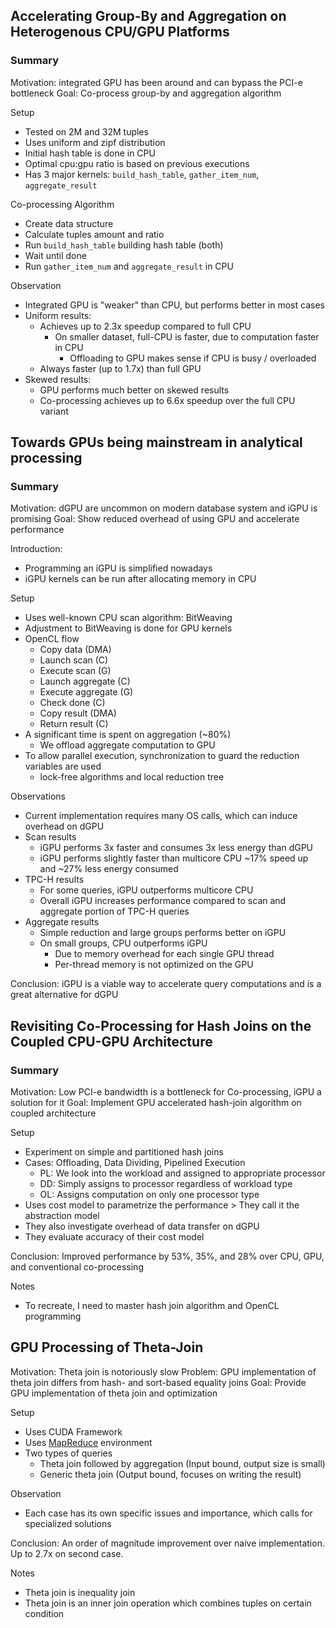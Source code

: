 ## Accelerating Group-By and Aggregation on Heterogenous CPU/GPU Platforms

### Summary

Motivation: integrated GPU has been around and can bypass the PCI-e bottleneck
Goal: Co-process group-by and aggregation algorithm

Setup
- Tested on 2M and 32M tuples
- Uses uniform and zipf distribution
- Initial hash table is done in CPU
- Optimal cpu:gpu ratio is based on previous executions
- Has 3 major kernels: `build_hash_table`, `gather_item_num`, `aggregate_result`

Co-processing Algorithm
- Create data structure
- Calculate tuples amount and ratio
- Run `build_hash_table` building hash table (both)
- Wait until done
- Run `gather_item_num` and `aggregate_result` in CPU

Observation
- Integrated GPU is "weaker" than CPU, but performs better in most cases
- Uniform results:
  - Achieves up to 2.3x speedup compared to full CPU
    - On smaller dataset, full-CPU is faster, due to computation faster in CPU
      - Offloading to GPU makes sense if CPU is busy / overloaded
  - Always faster (up to 1.7x) than full GPU
- Skewed results:
  - GPU performs much better on skewed results
  - Co-processing achieves up to 6.6x speedup over the full CPU variant

## Towards GPUs being mainstream in analytical processing

### Summary

Motivation: dGPU are uncommon on modern database system and iGPU is promising
Goal: Show reduced overhead of using GPU and accelerate performance

Introduction:
- Programming an iGPU is simplified nowadays
- iGPU kernels can be run after allocating memory in CPU

Setup
- Uses well-known CPU scan algorithm: BitWeaving
- Adjustment to BitWeaving is done for GPU kernels
- OpenCL flow
  - Copy data (DMA)
  - Launch scan (C)
  - Execute scan (G)
  - Launch aggregate (C)
  - Execute aggregate (G)
  - Check done (C)
  - Copy result (DMA)
  - Return result (C)
- A significant time is spent on aggregation (~80%)
  - We offload aggregate computation to GPU
- To allow parallel execution, synchronization to guard the reduction variables are used
  - lock-free algorithms and local reduction tree

Observations
- Current implementation requires many OS calls, which can induce overhead on dGPU
- Scan results
  - iGPU performs 3x faster and consumes 3x less energy than dGPU
  - iGPU performs slightly faster than multicore CPU ~17% speed up and ~27% less energy consumed
- TPC-H results
  - For some queries, iGPU outperforms multicore CPU
  - Overall iGPU increases performance compared to scan and aggregate portion of TPC-H queries
- Aggregate results
  - Simple reduction and large groups performs better on iGPU
  - On small groups, CPU outperforms iGPU
    - Due to memory overhead for each single GPU thread
    - Per-thread memory is not optimized on the GPU

Conclusion: iGPU is a viable way to accelerate query computations and is a great alternative for dGPU

## Revisiting Co-Processing for Hash Joins on the Coupled CPU-GPU Architecture

### Summary

Motivation: Low PCI-e bandwidth is a bottleneck for Co-processing, iGPU a solution for it 
Goal: Implement GPU accelerated hash-join algorithm on coupled architecture

Setup
- Experiment on simple and partitioned hash joins
- Cases: Offloading, Data Dividing, Pipelined Execution
  - PL: We look into the workload and assigned to appropriate processor
  - DD: Simply assigns to processor regardless of workload type
  - OL: Assigns computation on only one processor type
- Uses cost model to parametrize the performance > They call it the abstraction model
- They also investigate overhead of data transfer on dGPU
- They evaluate accuracy of their cost model

Conclusion: Improved performance by 53%, 35%, and 28% over CPU, GPU, and conventional co-processing

Notes
- To recreate, I need to master hash join algorithm and OpenCL programming

## GPU Processing of Theta-Join

Motivation: Theta join is notoriously slow
Problem: GPU implementation of theta join differs from hash- and sort-based equality joins
Goal: Provide GPU implementation of theta join and optimization

Setup
- Uses CUDA Framework
- Uses [MapReduce](https://en.wikipedia.org/wiki/MapReduce) environment
- Two types of queries
  - Theta join followed by aggregation (Input bound, output size is small)
  - Generic theta join (Output bound, focuses on writing the result)

Observation
- Each case has its own specific issues and importance, which calls for specialized solutions

Conclusion: An order of magnitude improvement over naive implementation. Up to 2.7x on second case. 

Notes
- Theta join is inequality join
- Theta join is an inner join operation which combines tuples on certain condition

